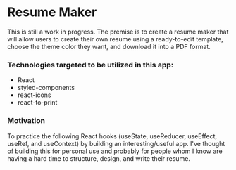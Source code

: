 # Resume Maker

This is still a work in progress. The premise is to create a resume maker that will allow users to create their own resume using a ready-to-edit template, choose the theme color they want, and download it into a PDF format.

### Technologies targeted to be utilized in this app:
- React
- styled-components
- react-icons
- react-to-print

### Motivation
To practice the following React hooks (useState, useReducer, useEffect, useRef, and useContext) by building an interesting/useful app. I've thought of building this for personal use and probably for people whom I know are having a hard time to structure, design, and write their resume.

